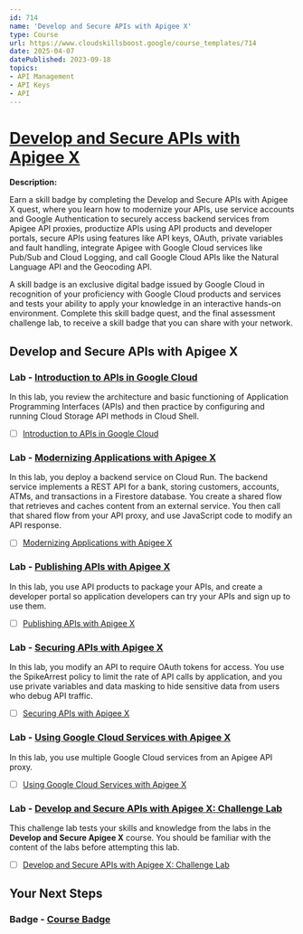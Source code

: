 ```yaml
---
id: 714
name: 'Develop and Secure APIs with Apigee X'
type: Course
url: https://www.cloudskillsboost.google/course_templates/714
date: 2025-04-07
datePublished: 2023-09-18
topics:
- API Management
- API Keys
- API
---
```


# [Develop and Secure APIs with Apigee X](https://www.cloudskillsboost.google/course_templates/714)

**Description:**

Earn a skill badge by completing the Develop and Secure APIs with Apigee X quest, where you learn how to modernize your APIs, use service accounts and Google Authentication to securely access backend services from Apigee API proxies, productize APIs using API products and developer portals, secure APIs using features like API keys, OAuth, private variables and fault handling, integrate Apigee with Google Cloud services like Pub/Sub and Cloud Logging, and call Google Cloud APIs like the Natural Language API and the Geocoding API.

A skill badge is an exclusive digital badge issued by Google Cloud in recognition of your proficiency with Google Cloud products and services and tests your ability to apply your knowledge in an interactive hands-on environment. Complete this skill badge quest, and the final assessment challenge lab, to receive a skill badge that you can share with your network.

## Develop and Secure APIs with Apigee X

### Lab - [Introduction to APIs in Google Cloud](https://www.cloudskillsboost.google/course_templates/714/labs/408144)

In this lab, you review the architecture and basic functioning of Application Programming Interfaces (APIs) and then practice by configuring and running Cloud Storage API methods in Cloud Shell.

- [ ] [Introduction to APIs in Google Cloud](../labs/Introduction-to-APIs-in-Google-Cloud.md)

### Lab - [Modernizing Applications with Apigee X](https://www.cloudskillsboost.google/course_templates/714/labs/408145)

In this lab, you deploy a backend service on Cloud Run. The backend service implements a REST API for a bank, storing customers, accounts, ATMs, and transactions in a Firestore database. You create a shared flow that retrieves and caches content from an external service. You then call that shared flow from your API proxy, and use JavaScript code to modify an API response.

- [ ] [Modernizing Applications with Apigee X](../labs/Modernizing-Applications-with-Apigee-X.md)

### Lab - [Publishing APIs with Apigee X](https://www.cloudskillsboost.google/course_templates/714/labs/408146)

In this lab, you use API products to package your APIs, and create a developer portal so application developers can try your APIs and sign up to use them.

- [ ] [Publishing APIs with Apigee X](../labs/Publishing-APIs-with-Apigee-X.md)

### Lab - [Securing APIs with Apigee X](https://www.cloudskillsboost.google/course_templates/714/labs/408147)

In this lab, you modify an API to require OAuth tokens for access. You use the SpikeArrest policy to limit the rate of API calls by application, and you use private variables and data masking to hide sensitive data from users who debug API traffic.

- [ ] [Securing APIs with Apigee X](../labs/Securing-APIs-with-Apigee-X.md)

### Lab - [Using Google Cloud Services with Apigee X](https://www.cloudskillsboost.google/course_templates/714/labs/408148)

In this lab, you use multiple Google Cloud services from an Apigee API proxy.

- [ ] [Using Google Cloud Services with Apigee X](../labs/Using-Google-Cloud-Services-with-Apigee-X.md)

### Lab - [Develop and Secure APIs with Apigee X: Challenge Lab](https://www.cloudskillsboost.google/course_templates/714/labs/408149)

This challenge lab tests your skills and knowledge from the labs in the <b>Develop and Secure Apigee X</b> course.  You should be familiar with the content of the labs before attempting this lab.

- [ ] [Develop and Secure APIs with Apigee X: Challenge Lab](../labs/Develop-and-Secure-APIs-with-Apigee-X-Challenge-Lab.md)

## Your Next Steps

### Badge - [Course Badge](https://www.cloudskillsboost.googleNone)
